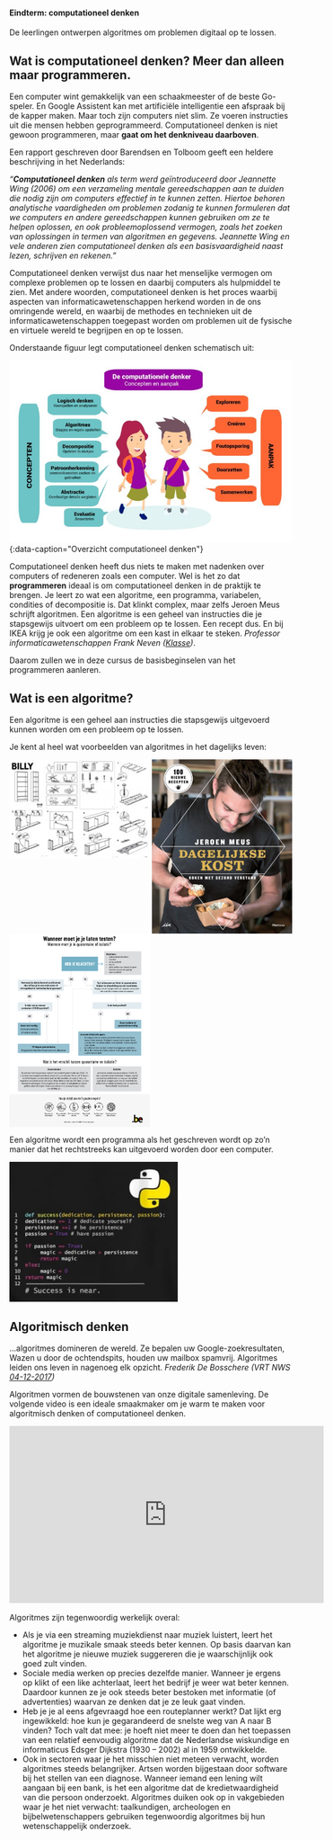 <div class="callout callout-info">
  <h4>Eindterm: computationeel denken</h4>
  <p>De leerlingen ontwerpen algoritmes om problemen digitaal op te lossen. </p>
</div>

## Wat is computationeel denken? Meer dan alleen maar programmeren.
Een computer wint gemakkelijk van een schaakmeester of de beste Go-speler. En Google Assistent kan met artificiële intelligentie een afspraak bij de kapper maken. 
Maar toch zijn computers niet slim. Ze voeren instructies uit die mensen hebben geprogrammeerd. Computationeel denken is niet gewoon programmeren, maar **gaat om het denkniveau daarboven**. 

Een rapport geschreven door Barendsen en Tolboom geeft een heldere beschrijving in het Nederlands: 
<div class="callout callout-info">
  <p><i>“<b>Computationeel denken</b> als term werd geïntroduceerd door Jeannette Wing (2006) om een verzameling mentale gereedschappen aan te duiden die nodig zijn om computers effectief in te kunnen zetten. Hiertoe behoren analytische vaardigheden om problemen zodanig te kunnen formuleren dat we computers en andere gereedschappen kunnen gebruiken om ze te helpen oplossen, en ook probleemoplossend vermogen, zoals het zoeken van oplossingen in termen van algoritmen en gegevens. Jeannette Wing en vele anderen zien computationeel denken als een basisvaardigheid naast lezen, schrijven en rekenen.”</i> </p>
</div>

Computationeel denken verwijst dus naar het menselijke vermogen om complexe problemen op te lossen en daarbij computers als hulpmiddel te zien. Met andere woorden, computationeel denken is het proces waarbij aspecten van informaticawetenschappen herkend worden in de ons omringende wereld, en waarbij de methodes en technieken uit de informaticawetenschappen toegepast worden om problemen uit de fysische en virtuele wereld te begrijpen en op te lossen. 

Onderstaande figuur legt computationeel denken schematisch uit:

![Overzicht computationeel denken](media/vertaling_barefoot.jpg){:data-caption="Overzicht computationeel denken"}

Computationeel denken heeft dus niets te maken met nadenken over computers of redeneren zoals een computer. Wel is het zo dat **programmeren** ideaal is om computationeel denken in de praktijk te brengen. Je leert zo wat een algoritme, een programma, variabelen, condities of decompositie is. Dat klinkt complex, maar zelfs Jeroen Meus schrijft algoritmen. Een algoritme is een geheel van instructies die je stapsgewijs uitvoert om een probleem op te lossen. Een recept dus. En bij IKEA krijg je ook een algoritme om een kast in elkaar te steken. <i>Professor informaticawetenschappen Frank Neven (<a href="[https://www.vrt.be/vrtnws/nl/2017/12/04/opinie-frederik-de-bosschere-algoritmes/](https://www.klasse.be/213656/kunnen-jouw-leerlingen-al-computationeel-denken/)">Klasse</a>)</i>.

Daarom zullen we in deze cursus de basisbeginselen van het programmeren aanleren.


## Wat is een algoritme?

<div class="callout callout-danger">
  <p>Een algoritme is een geheel aan instructies die stapsgewijs uitgevoerd kunnen worden om een probleem op te lossen.</p>
</div>

Je kent al heel wat voorbeelden van algoritmes in het dagelijks leven:

<div class="dodona-centered-group">
  <img src="media/algoritme_billy.jpg" align="top" width="250px" data-caption="Algoritme: Billy boekenkast van IKEA" />
  <img src="media/algoritme_dagelijksekost.jpg" align="top" width="250px" data-caption="Algoritme: Kookboek Dagelijkse Kost van Jeroen Meus" />
  <img src="media/algoritme_flowchartcorona.jpg" align="top" width="250px" data-caption="Algoritme: Wanneer moet je je laten testen op corona?"/>
</div>

Een algoritme wordt een programma als het geschreven wordt op zo’n manier dat het rechtstreeks kan uitgevoerd worden door een computer.

<img src="media/algoritme_funnypython.jpg" width="300px" data-caption="Python programma" />

## Algoritmisch denken

<div class="callout callout-info">
  <p>...algoritmes domineren de wereld. Ze bepalen uw Google-zoekresultaten, Wazen u door de ochtendspits, houden uw mailbox spamvrij. Algoritmes leiden ons leven in nagenoeg elk opzicht. <i>Frederik De Bosschere (VRT NWS  <a href="https://www.vrt.be/vrtnws/nl/2017/12/04/opinie-frederik-de-bosschere-algoritmes/">04-12-2017</a>)</i></p>
</div>
  
Algoritmen vormen de bouwstenen van onze digitale samenleving. De volgende video is een ideale smaakmaker om je warm te maken voor algoritmisch denken of computationeel denken.

<div align="center">
<iframe width="560" height="315" src="https://www.youtube.com/embed/nKIu9yen5nc" title="YouTube video player" frameborder="0" allow="accelerometer; autoplay; clipboard-write; encrypted-media; gyroscope; picture-in-picture" allowfullscreen></iframe>
</div>

Algoritmes zijn tegenwoordig werkelijk overal:
* Als je via een streaming muziekdienst naar muziek luistert, leert het algoritme je muzikale smaak steeds beter kennen. Op basis daarvan kan het algoritme je nieuwe muziek suggereren die je waarschijnlijk ook goed zult vinden.
* Sociale media werken op precies dezelfde manier. Wanneer je ergens op klikt of een like achterlaat, leert het bedrijf je weer wat beter kennen. Daardoor kunnen ze je ook steeds beter bestoken met informatie (of advertenties) waarvan ze denken dat je ze leuk gaat vinden.
* Heb je je al eens afgevraagd hoe een routeplanner werkt? Dat lijkt erg ingewikkeld: hoe kun je gegarandeerd de snelste weg van A naar B vinden? Toch valt dat mee: je hoeft niet meer te doen dan het toepassen van een relatief eenvoudig algoritme dat de Nederlandse wiskundige en informaticus Edsger Dijkstra (1930 – 2002) al in 1959 ontwikkelde.
* Ook in sectoren waar je het misschien niet meteen verwacht, worden algoritmes steeds belangrijker. Artsen worden bijgestaan door software bij het stellen van een diagnose. Wanneer iemand een lening wilt aangaan bij een bank, is het een algoritme dat de kredietwaardigheid van die persoon onderzoekt. Algoritmes duiken ook op in vakgebieden waar je het niet verwacht: taalkundigen, archeologen en bijbelwetenschappers gebruiken tegenwoordig algoritmes bij hun wetenschappelijk onderzoek.
